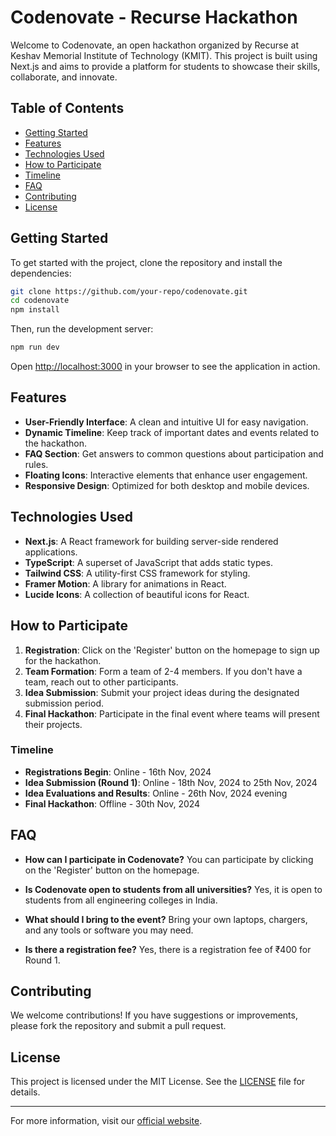 # Codenovate - Recurse Hackathon

Welcome to Codenovate, an open hackathon organized by Recurse at Keshav Memorial Institute of Technology (KMIT). This project is built using Next.js and aims to provide a platform for students to showcase their skills, collaborate, and innovate.

## Table of Contents

- [Getting Started](#getting-started)
- [Features](#features)
- [Technologies Used](#technologies-used)
- [How to Participate](#how-to-participate)
- [Timeline](#timeline)
- [FAQ](#faq)
- [Contributing](#contributing)
- [License](#license)

## Getting Started

To get started with the project, clone the repository and install the dependencies:

```bash
git clone https://github.com/your-repo/codenovate.git
cd codenovate
npm install
```

Then, run the development server:

```bash
npm run dev
```

Open [http://localhost:3000](http://localhost:3000) in your browser to see the application in action.

## Features

- **User-Friendly Interface**: A clean and intuitive UI for easy navigation.
- **Dynamic Timeline**: Keep track of important dates and events related to the hackathon.
- **FAQ Section**: Get answers to common questions about participation and rules.
- **Floating Icons**: Interactive elements that enhance user engagement.
- **Responsive Design**: Optimized for both desktop and mobile devices.

## Technologies Used

- **Next.js**: A React framework for building server-side rendered applications.
- **TypeScript**: A superset of JavaScript that adds static types.
- **Tailwind CSS**: A utility-first CSS framework for styling.
- **Framer Motion**: A library for animations in React.
- **Lucide Icons**: A collection of beautiful icons for React.

## How to Participate

1. **Registration**: Click on the 'Register' button on the homepage to sign up for the hackathon.
2. **Team Formation**: Form a team of 2-4 members. If you don't have a team, reach out to other participants.
3. **Idea Submission**: Submit your project ideas during the designated submission period.
4. **Final Hackathon**: Participate in the final event where teams will present their projects.

### Timeline

- **Registrations Begin**: Online - 16th Nov, 2024
- **Idea Submission (Round 1)**: Online - 18th Nov, 2024 to 25th Nov, 2024
- **Idea Evaluations and Results**: Online - 26th Nov, 2024 evening
- **Final Hackathon**: Offline - 30th Nov, 2024

## FAQ

- **How can I participate in Codenovate?**
  You can participate by clicking on the 'Register' button on the homepage.

- **Is Codenovate open to students from all universities?**
  Yes, it is open to students from all engineering colleges in India.

- **What should I bring to the event?**
  Bring your own laptops, chargers, and any tools or software you may need.

- **Is there a registration fee?**
  Yes, there is a registration fee of ₹400 for Round 1.

## Contributing

We welcome contributions! If you have suggestions or improvements, please fork the repository and submit a pull request.

## License

This project is licensed under the MIT License. See the [LICENSE](LICENSE) file for details.

---

For more information, visit our [official website](https://www.codenovate.tech).
